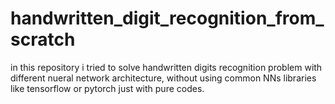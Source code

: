 # handwritten_digit_recognition_from_scratch
in this repository i tried to solve handwritten digits recognition problem with different nueral network architecture, 
without using common NNs libraries like tensorflow or pytorch just with pure codes.
